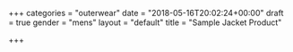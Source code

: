 +++
categories = "outerwear"
date = "2018-05-16T20:02:24+00:00"
draft = true
gender = "mens"
layout = "default"
title = "Sample Jacket Product"

+++
